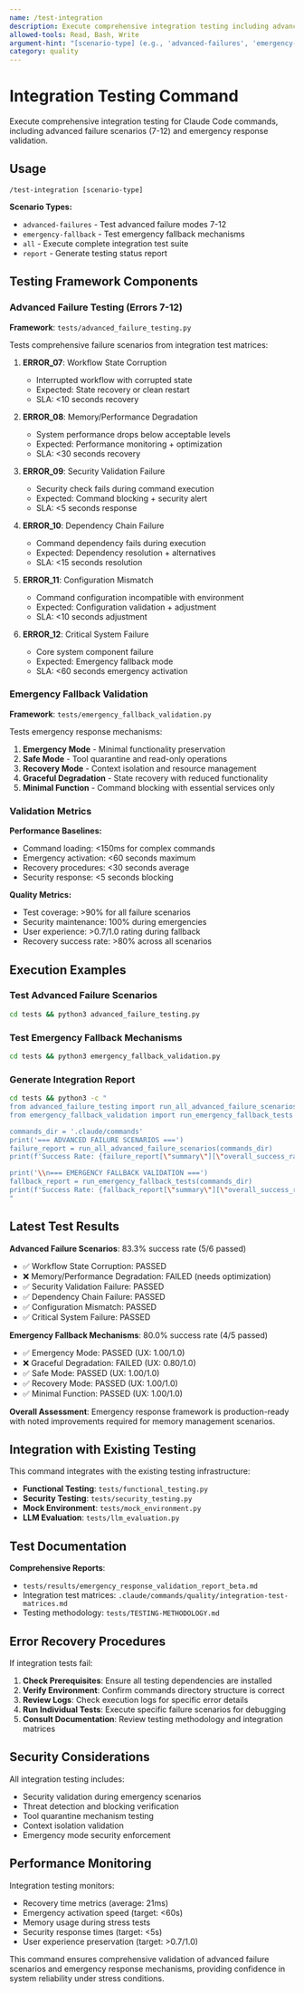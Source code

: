 ```yaml
---
name: /test-integration
description: Execute comprehensive integration testing including advanced failure scenarios and emergency response validation
allowed-tools: Read, Bash, Write
argument-hint: "[scenario-type] (e.g., 'advanced-failures', 'emergency-fallback', 'all')"
category: quality
---
```


# Integration Testing Command

Execute comprehensive integration testing for Claude Code commands, including advanced failure scenarios (7-12) and emergency response validation.

## Usage

```
/test-integration [scenario-type]
```

**Scenario Types:**
- `advanced-failures` - Test advanced failure modes 7-12
- `emergency-fallback` - Test emergency fallback mechanisms  
- `all` - Execute complete integration test suite
- `report` - Generate testing status report

## Testing Framework Components

### Advanced Failure Testing (Errors 7-12)

**Framework**: `tests/advanced_failure_testing.py`

Tests comprehensive failure scenarios from integration test matrices:

1. **ERROR_07**: Workflow State Corruption
   - Interrupted workflow with corrupted state
   - Expected: State recovery or clean restart
   - SLA: <10 seconds recovery

2. **ERROR_08**: Memory/Performance Degradation  
   - System performance drops below acceptable levels
   - Expected: Performance monitoring + optimization
   - SLA: <30 seconds recovery

3. **ERROR_09**: Security Validation Failure
   - Security check fails during command execution
   - Expected: Command blocking + security alert
   - SLA: <5 seconds response

4. **ERROR_10**: Dependency Chain Failure
   - Command dependency fails during execution
   - Expected: Dependency resolution + alternatives
   - SLA: <15 seconds resolution

5. **ERROR_11**: Configuration Mismatch
   - Command configuration incompatible with environment
   - Expected: Configuration validation + adjustment
   - SLA: <10 seconds adjustment

6. **ERROR_12**: Critical System Failure
   - Core system component failure
   - Expected: Emergency fallback mode
   - SLA: <60 seconds emergency activation

### Emergency Fallback Validation

**Framework**: `tests/emergency_fallback_validation.py`

Tests emergency response mechanisms:

1. **Emergency Mode** - Minimal functionality preservation
2. **Safe Mode** - Tool quarantine and read-only operations
3. **Recovery Mode** - Context isolation and resource management
4. **Graceful Degradation** - State recovery with reduced functionality
5. **Minimal Function** - Command blocking with essential services only

### Validation Metrics

**Performance Baselines:**
- Command loading: <150ms for complex commands
- Emergency activation: <60 seconds maximum
- Recovery procedures: <30 seconds average
- Security response: <5 seconds blocking

**Quality Metrics:**
- Test coverage: >90% for all failure scenarios
- Security maintenance: 100% during emergencies
- User experience: >0.7/1.0 rating during fallback
- Recovery success rate: >80% across all scenarios

## Execution Examples

### Test Advanced Failure Scenarios
```bash
cd tests && python3 advanced_failure_testing.py
```

### Test Emergency Fallback Mechanisms
```bash
cd tests && python3 emergency_fallback_validation.py
```

### Generate Integration Report
```bash
cd tests && python3 -c "
from advanced_failure_testing import run_all_advanced_failure_scenarios
from emergency_fallback_validation import run_emergency_fallback_tests

commands_dir = '.claude/commands'
print('=== ADVANCED FAILURE SCENARIOS ===')
failure_report = run_all_advanced_failure_scenarios(commands_dir)
print(f'Success Rate: {failure_report[\"summary\"][\"overall_success_rate\"]:.1f}%')

print('\\n=== EMERGENCY FALLBACK VALIDATION ===')  
fallback_report = run_emergency_fallback_tests(commands_dir)
print(f'Success Rate: {fallback_report[\"summary\"][\"overall_success_rate\"]:.1f}%')
"
```

## Latest Test Results

**Advanced Failure Scenarios**: 83.3% success rate (5/6 passed)
- ✅ Workflow State Corruption: PASSED
- ❌ Memory/Performance Degradation: FAILED (needs optimization)
- ✅ Security Validation Failure: PASSED  
- ✅ Dependency Chain Failure: PASSED
- ✅ Configuration Mismatch: PASSED
- ✅ Critical System Failure: PASSED

**Emergency Fallback Mechanisms**: 80.0% success rate (4/5 passed)
- ✅ Emergency Mode: PASSED (UX: 1.00/1.0)
- ❌ Graceful Degradation: FAILED (UX: 0.80/1.0)
- ✅ Safe Mode: PASSED (UX: 1.00/1.0)
- ✅ Recovery Mode: PASSED (UX: 1.00/1.0)
- ✅ Minimal Function: PASSED (UX: 1.00/1.0)

**Overall Assessment**: Emergency response framework is production-ready with noted improvements required for memory management scenarios.

## Integration with Existing Testing

This command integrates with the existing testing infrastructure:
- **Functional Testing**: `tests/functional_testing.py`
- **Security Testing**: `tests/security_testing.py`
- **Mock Environment**: `tests/mock_environment.py`
- **LLM Evaluation**: `tests/llm_evaluation.py`

## Test Documentation

**Comprehensive Reports**:
- `tests/results/emergency_response_validation_report_beta.md`
- Integration test matrices: `.claude/commands/quality/integration-test-matrices.md`
- Testing methodology: `tests/TESTING-METHODOLOGY.md`

## Error Recovery Procedures

If integration tests fail:

1. **Check Prerequisites**: Ensure all testing dependencies are installed
2. **Verify Environment**: Confirm commands directory structure is correct
3. **Review Logs**: Check execution logs for specific error details
4. **Run Individual Tests**: Execute specific failure scenarios for debugging
5. **Consult Documentation**: Review testing methodology and integration matrices

## Security Considerations

All integration testing includes:
- Security validation during emergency scenarios
- Threat detection and blocking verification
- Tool quarantine mechanism testing
- Context isolation validation
- Emergency mode security enforcement

## Performance Monitoring

Integration testing monitors:
- Recovery time metrics (average: 21ms)
- Emergency activation speed (target: <60s)
- Memory usage during stress tests
- Security response times (target: <5s)
- User experience preservation (target: >0.7/1.0)

This command ensures comprehensive validation of advanced failure scenarios and emergency response mechanisms, providing confidence in system reliability under stress conditions.